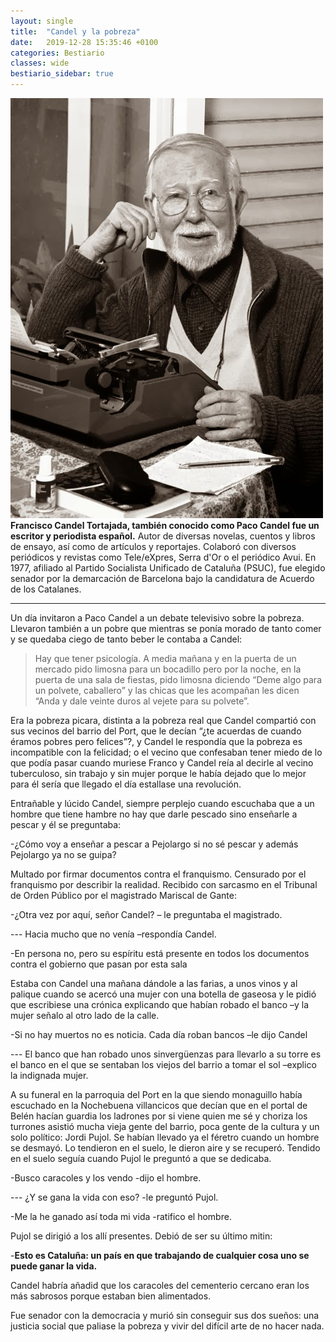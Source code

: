 ```yaml
---
layout: single
title:  "Candel y la pobreza"
date:   2019-12-28 15:35:46 +0100
categories: Bestiario
classes: wide
bestiario_sidebar: true
---
```

<!-- jquery for person bios -->
<script src="https://ajax.googleapis.com/ajax/libs/jquery/3.4.1/jquery.min.js"></script>
<script>
    $(document).ready(function(e){
        // e.preventDefault();
        $(".bestiario-person").hover(function(e){
            $('.biography').css({'top':e.pageY-175,'right':e.pageX});
            console.log(e);
            $(".biography").show("slow");
        },function(){
            $(".biography").hide("slow");
        });
    });
</script>
<div class = "biography">
    <div class = "biography-content">
        <img class="biography-img" src="/assets/images/Candel.jpg">
    <strong>Francisco Candel Tortajada, también conocido como Paco Candel fue un escritor y periodista español.</strong>
    Autor de diversas novelas, cuentos y libros de ensayo, así como de artículos y reportajes. Colaboró con diversos periódicos y revistas como Tele/eXpres, Serra d'Or o el periódico Avui. En 1977, afiliado al Partido Socialista Unificado de Cataluña (PSUC), fue elegido senador por la demarcación de Barcelona bajo la candidatura de Acuerdo de los Catalanes. 
    </div>
</div>



<!-- main body -->
---
Un día invitaron a Paco Candel a un debate televisivo sobre la pobreza. Llevaron también a un pobre que mientras se ponía morado de tanto comer y se quedaba ciego de tanto beber le contaba a Candel:

> Hay que tener psicología. A media mañana  y en la puerta de un mercado  pido limosna para un bocadillo pero por la noche, en la puerta de una sala de fiestas, pido limosna diciendo “Deme algo para un polvete, caballero” y las chicas que les acompañan les dicen “Anda y dale veinte duros al vejete para su polvete”.

Era la pobreza picara, distinta a la pobreza real que Candel compartió con sus vecinos del barrio del Port, que le decían “¿te acuerdas de cuando éramos pobres pero felices”?, y Candel le respondía que la pobreza es incompatible con la felicidad; o el vecino que confesaban tener miedo de lo que podía pasar cuando muriese Franco y Candel reía al decirle al  vecino tuberculoso, sin trabajo y sin mujer porque le había  dejado que lo mejor para él sería que llegado el día estallase una revolución. 

Entrañable y lúcido Candel, siempre perplejo cuando escuchaba que a un hombre que tiene hambre no hay que darle pescado sino enseñarle a pescar y él se preguntaba:

-¿Cómo voy a enseñar a pescar a Pejolargo si no sé pescar y además Pejolargo ya no se guipa?

Multado por firmar documentos contra el franquismo. Censurado por el franquismo por describir la realidad. Recibido con sarcasmo en el Tribunal de Orden Público por el magistrado Mariscal de Gante:

-¿Otra vez por aquí, señor Candel? – le preguntaba el magistrado.

--- Hacia mucho que no venía –respondía Candel.

-En persona no, pero su espíritu está presente en todos los documentos contra el gobierno que pasan por esta sala

Estaba con Candel una mañana dándole a las farias, a unos vinos y al palique cuando se acercó una mujer con una botella de gaseosa y le pidió  que escribiese una crónica explicando que habían robado el banco –y la mujer señalo al otro lado de la calle.

-Si no hay muertos no es noticia. Cada día roban bancos –le dijo Candel

--- El banco que han robado unos sinvergüenzas para llevarlo a su torre es el banco en el que  se sentaban los viejos del barrio a tomar el sol –explico la indignada mujer.

A su funeral  en la parroquia del Port en la que siendo monaguillo había escuchado en la Nochebuena villancicos que decían que en el portal de Belén hacían guardia los ladrones por si viene quien me sé y choriza los turrones asistió mucha vieja  gente del barrio, poca gente de la cultura y un solo político: Jordi Pujol. Se habían llevado ya el féretro cuando un hombre se  desmayó. Lo tendieron en el suelo, le dieron aire y se recuperó. Tendido en el  suelo seguía cuando Pujol le preguntó a que se dedicaba. 

-Busco caracoles y los vendo -dijo el hombre. 

--- ¿Y se gana la vida con eso? -le preguntó Pujol. 

-Me la he ganado así toda mi vida -ratifico el hombre. 

Pujol se dirigió a los allí presentes. Debió de ser su último mitin: 

-**Esto es Cataluña: un país en que trabajando de cualquier cosa uno se puede ganar la vida.**


Candel habría añadid que los caracoles del cementerio cercano eran los más sabrosos porque estaban bien alimentados. 

Fue senador con la democracia y murió sin conseguir sus dos sueños: una justicia social que paliase la pobreza y vivir del difícil arte de no hacer nada.


